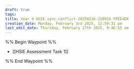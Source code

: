 ```yaml
---
draft: true
tags: 
title: Year 9 HSIE.sync-conflict-20250226-220916-TPEE4EK
creation_date: Monday, February 3rd 2025, 12:59:31 pm
last_edit_date: Thursday, February 27th 2025, 9:46:55 am
---
```


%% Begin Waypoint %%

- [[HSIE Assessment Task 1]]

%% End Waypoint %%

